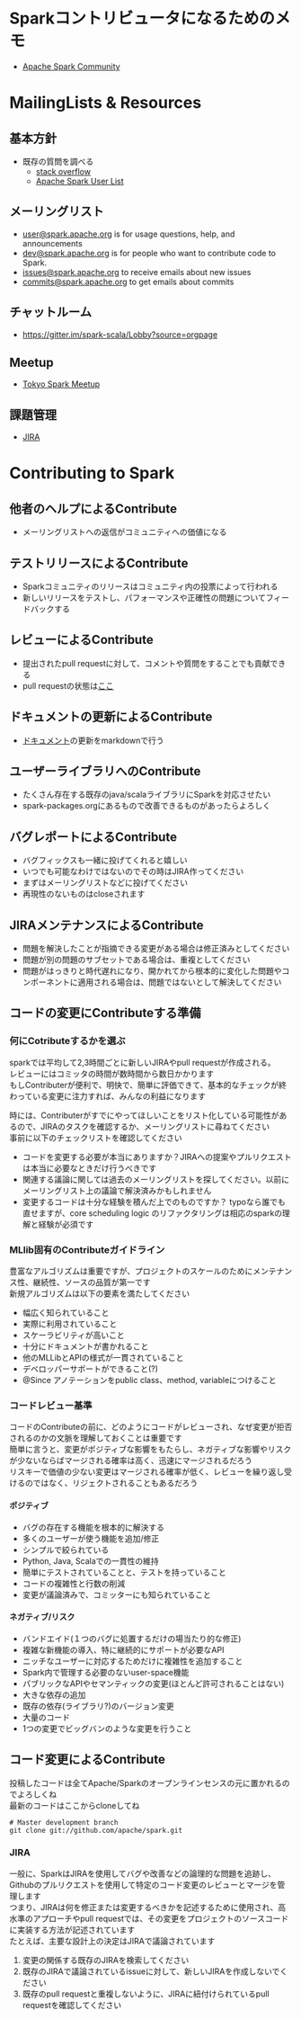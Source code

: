 # Sparkコントリビュータになるためのメモ
- [Apache Spark Community](https://spark.apache.org/community.html)

# MailingLists & Resources
## 基本方針
- 既存の質問を調べる
    - [stack overflow](https://stackoverflow.com/questions/tagged/apache-spark)
    - [Apache Spark User List](http://apache-spark-user-list.1001560.n3.nabble.com/)

## メーリングリスト
- user@spark.apache.org is for usage questions, help, and announcements
- dev@spark.apache.org is for people who want to contribute code to Spark.
- issues@spark.apache.org to receive emails about new issues
- commits@spark.apache.org to get emails about commits

## チャットルーム
- https://gitter.im/spark-scala/Lobby?source=orgpage

## Meetup
- [Tokyo Spark Meetup](https://www.meetup.com/ja-JP/Tokyo-Spark-Meetup/)

## 課題管理
- [JIRA](https://issues.apache.org/jira/projects/SPARK/issues/SPARK-14220?filter=allopenissues)

# Contributing to Spark
## 他者のヘルプによるContribute
- メーリングリストへの返信がコミュニティへの価値になる

## テストリリースによるContribute
- Sparkコミュニティのリリースはコミュニティ内の投票によって行われる
- 新しいリリースをテストし、パフォーマンスや正確性の問題についてフィードバックする

## レビューによるContribute
- 提出されたpull requestに対して、コメントや質問をすることでも貢献できる
- pull requestの状態は[ここ](https://spark-prs.appspot.com/)

## ドキュメントの更新によるContribute
- [ドキュメント](https://spark.apache.org/docs/)の更新をmarkdownで行う

## ユーザーライブラリへのContribute
- たくさん存在する既存のjava/scalaライブラリにSparkを対応させたい
- spark-packages.orgにあるもので改善できるものがあったらよろしく

## バグレポートによるContribute
- バグフィックスも一緒に投げてくれると嬉しい
- いつでも可能なわけではないのでその時はJIRA作ってください
- まずはメーリングリストなどに投げてください
- 再現性のないものはcloseされます

## JIRAメンテナンスによるContribute
- 問題を解決したことが指摘できる変更がある場合は修正済みとしてください
- 問題が別の問題のサブセットである場合は、重複としてください
- 問題がはっきりと時代遅れになり、開かれてから根本的に変化した問題やコンポーネントに適用される場合は、問題ではないとして解決してください

## コードの変更にContributeする準備
### 何にCotributeするかを選ぶ
sparkでは平均して2,3時間ごとに新しいJIRAやpull requestが作成される。  
レビューにはコミッタの時間が数時間から数日かかります  
もしContributerが便利で、明快で、簡単に評価できて、基本的なチェックが終わっている変更に注力すれば、みんなの利益になります  


時には、Contributerがすでにやってほしいことをリスト化している可能性があるので、JIRAのタスクを確認するか、メーリングリストに尋ねてください  
事前に以下のチェックリストを確認してください
- コードを変更する必要が本当にありますか？JIRAへの提案やプルリクエストは本当に必要なときだけ行うべきです
- 関連する議論に関しては過去のメーリングリストを探してください。以前にメーリングリスト上の議論で解決済みかもしれません
- 変更するコードは十分な経験を積んだ上でのものですか？ typoなら誰でも直せますが、core scheduling logic のリファクタリングは相応のsparkの理解と経験が必須です

### MLlib固有のContributeガイドライン
豊富なアルゴリズムは重要ですが、プロジェクトのスケールのためにメンテナンス性、継続性、ソースの品質が第一です  
新規アルゴリズムは以下の要素を満たしてください
- 幅広く知られていること
- 実際に利用されていること
- スケーラビリティが高いこと
- 十分にドキュメントが書かれること
- 他のMLLibとAPIの様式が一貫されていること
- デベロッパーサポートができること(?)
- @Since アノテーションをpublic class、method, variableにつけること

### コードレビュー基準
コードのContributeの前に、どのようにコードがレビューされ、なぜ変更が拒否されるのかの文脈を理解しておくことは重要です  
簡単に言うと、変更がポジティブな影響をもたらし、ネガティブな影響やリスクが少ないならばマージされる確率は高く、迅速にマージされるだろう  
リスキーで価値の少ない変更はマージされる確率が低く、レビューを繰り返し受けるのではなく、リジェクトされることもあるだろう  

#### ポジティブ
- バグの存在する機能を根本的に解決する
- 多くのユーザーが使う機能を追加/修正
- シンプルで絞られている
- Python, Java, Scalaでの一貫性の維持
- 簡単にテストされていることと、テストを持っていること
- コードの複雑性と行数の削減
- 変更が議論済みで、コミッターにも知られていること

#### ネガティブ/リスク
- バンドエイド(１つのバグに処置するだけの場当たり的な修正)
- 複雑な新機能の導入、特に継続的にサポートが必要なAPI
- ニッチなユーザーに対応するためだけに複雑性を追加すること
- Spark内で管理する必要のないuser-space機能
- パブリックなAPIやセマンティックの変更(ほとんど許可されることはない)
- 大きな依存の追加
- 既存の依存(ライブラリ?)のバージョン変更
- 大量のコード
- 1つの変更でビッグバンのような変更を行うこと

## コード変更によるContribute
投稿したコードは全てApache/Sparkのオープンラインセンスの元に置かれるのでよろしくね  
最新のコードはここからcloneしてね
```
# Master development branch
git clone git://github.com/apache/spark.git
```

### JIRA
一般に、SparkはJIRAを使用してバグや改善などの論理的な問題を追跡し、Githubのプルリクエストを使用して特定のコード変更のレビューとマージを管理します  
つまり、JIRAは何を修正または変更するべきかを記述するために使用され、高水準のアプローチやpull requestでは、その変更をプロジェクトのソースコードに実装する方法が記述されています  
たとえば、主要な設計上の決定はJIRAで議論されています

1. 変更の関係する既存のJIRAを検索してください
  1. 既存のJIRAで議論されているissueに対して、新しいJIRAを作成しないでください
  1. 既存のpull requestと重複しないように、JIRAに紐付けられているpull requestを確認してください
